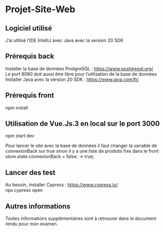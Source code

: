 # Projet-Site-Web

## Logiciel utilisé
  J’ai utilisé l’IDE IntelliJ  avec Java avec la version 20 SDK  

## Prérequis back
  Installer la base de données PostgreSQL : https://www.postgresql.org/  
  Le port 8080 doit aussi être libre pour l’utilisation de la base de données  
  Installer Java avec la version 20 SDK : https://www.java.com/fr/    

## Prérequis front
  npm install
 
## Utilisation de Vue.Js.3 en local sur le port 3000
  npm start dev

  Pour lancer le site avec la base de données il faut changer la variable de connexionBack sur true sinon il y a une liste de produits fixe dans le front  
  store.state.connexionBack = false; -> true;   

## Lancer des test
  Au besoin, installer Cypress : https://www.cypress.io/  
  npx cypress open    
 
## Autres informations
  Toutes informations supplémentaires sont à retrouver dans le document rendu pour mon examen.  
